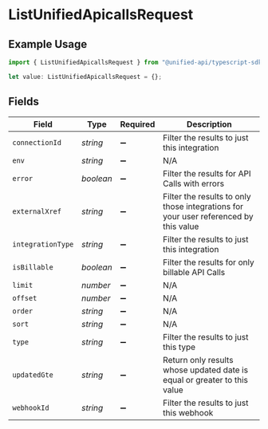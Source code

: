 # ListUnifiedApicallsRequest

## Example Usage

```typescript
import { ListUnifiedApicallsRequest } from "@unified-api/typescript-sdk/sdk/models/operations";

let value: ListUnifiedApicallsRequest = {};
```

## Fields

| Field                                                                                | Type                                                                                 | Required                                                                             | Description                                                                          |
| ------------------------------------------------------------------------------------ | ------------------------------------------------------------------------------------ | ------------------------------------------------------------------------------------ | ------------------------------------------------------------------------------------ |
| `connectionId`                                                                       | *string*                                                                             | :heavy_minus_sign:                                                                   | Filter the results to just this integration                                          |
| `env`                                                                                | *string*                                                                             | :heavy_minus_sign:                                                                   | N/A                                                                                  |
| `error`                                                                              | *boolean*                                                                            | :heavy_minus_sign:                                                                   | Filter the results for API Calls with errors                                         |
| `externalXref`                                                                       | *string*                                                                             | :heavy_minus_sign:                                                                   | Filter the results to only those integrations for your user referenced by this value |
| `integrationType`                                                                    | *string*                                                                             | :heavy_minus_sign:                                                                   | Filter the results to just this integration                                          |
| `isBillable`                                                                         | *boolean*                                                                            | :heavy_minus_sign:                                                                   | Filter the results for only billable API Calls                                       |
| `limit`                                                                              | *number*                                                                             | :heavy_minus_sign:                                                                   | N/A                                                                                  |
| `offset`                                                                             | *number*                                                                             | :heavy_minus_sign:                                                                   | N/A                                                                                  |
| `order`                                                                              | *string*                                                                             | :heavy_minus_sign:                                                                   | N/A                                                                                  |
| `sort`                                                                               | *string*                                                                             | :heavy_minus_sign:                                                                   | N/A                                                                                  |
| `type`                                                                               | *string*                                                                             | :heavy_minus_sign:                                                                   | Filter the results to just this type                                                 |
| `updatedGte`                                                                         | *string*                                                                             | :heavy_minus_sign:                                                                   | Return only results whose updated date is equal or greater to this value             |
| `webhookId`                                                                          | *string*                                                                             | :heavy_minus_sign:                                                                   | Filter the results to just this webhook                                              |